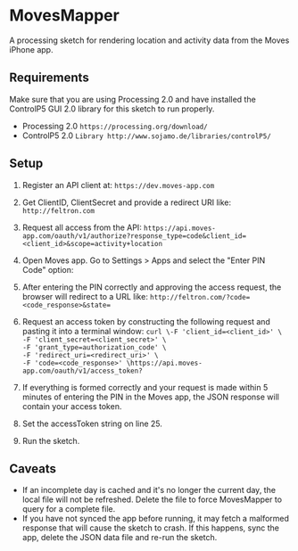 MovesMapper
===========

A processing sketch for rendering location and activity data from the Moves iPhone app.


## Requirements
Make sure that you are using Processing 2.0 and have installed the ControlP5 GUI 2.0 library for this sketch to run properly.
* Processing 2.0 `https://processing.org/download/`
* ControlP5 2.0 `Library http://www.sojamo.de/libraries/controlP5/`


## Setup
1. Register an API client at: 
`https://dev.moves-app.com`

1. Get ClientID, ClientSecret and provide a redirect URI like: <br/>
`http://feltron.com`

1. Request all access from the API:
`https://api.moves-app.com/oauth/v1/authorize?response_type=code&client_id=<client_id>&scope=activity+location`

1. Open Moves app. Go to Settings > Apps and select the "Enter PIN Code" option:
1. After entering the PIN correctly and approving the access request, the browser will redirect to a URL like:
`http://feltron.com/?code=<code_response>&state=`

1. Request an access token by constructing the following request and pasting it into a terminal window:
`curl \-F 'client_id=<client_id>' \` <br/>
`-F 'client_secret=<client_secret>' \` <br/>
`-F 'grant_type=authorization_code' \` <br/>
`-F 'redirect_uri=<redirect_uri>' \` <br/>
`-F 'code=<code_response>' \https://api.moves-app.com/oauth/v1/access_token?`
	
1. If everything is formed correctly and your request is made within 5 minutes of entering the PIN in the Moves app, the JSON response will contain your access token.
1. Set the accessToken string on line 25.
1. Run the sketch.


## Caveats
* If an incomplete day is cached and it's no longer the current day, the local file will not be refreshed. Delete the file to force MovesMapper to query for a complete file.
* If you have not synced the app before running, it may fetch a malformed response that will cause the sketch to crash. If this happens, sync the app, delete the JSON data file and re-run the sketch.


